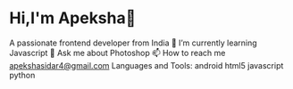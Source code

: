 # Hi,I'm Apeksha👋
A passionate frontend developer from India 
🌱 I’m currently learning Javascript
💬 Ask me about Photoshop
📫 How to reach me apekshasidar4@gmail.com
Languages and Tools:
android
html5
javascript
python


